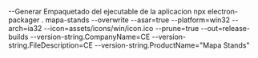 --Generar Empaquetado del ejecutable de la aplicacion
npx electron-packager . mapa-stands --overwrite --asar=true --platform=win32 --arch=ia32 --icon=assets/icons/win/icon.ico --prune=true --out=release-builds --version-string.CompanyName=CE --version-string.FileDescription=CE --version-string.ProductName="Mapa Stands"
